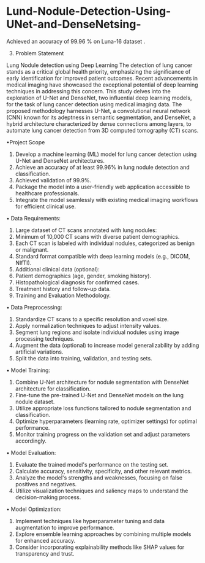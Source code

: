 # Lund-Nodule-Detection-Using-UNet-and-DenseNetsing-
Achieved an accuracy of 99.96 % on Luna-16 dataset .

3. Problem Statement

 Lung Nodule detection using Deep Learning
The detection of lung cancer stands as a critical global health priority, emphasizing the significance of early identification for improved patient outcomes. Recent advancements in medical imaging have showcased the exceptional potential of deep learning techniques in addressing this concern. This study delves into the exploration of U-Net and DenseNet, two influential deep learning models, for the task of lung cancer detection using medical imaging data. The proposed methodology harnesses U-Net, a convolutional neural network (CNN) known for its adeptness in semantic segmentation, and DenseNet, a hybrid architecture characterized by dense connections among layers, to automate lung cancer detection from 3D computed tomography (CT) scans.

•Project Scope
1.	Develop a machine learning (ML) model for lung cancer detection using U-Net and DenseNet architectures.
2.	Achieve an accuracy of at least 99.96% in lung nodule detection and classification.
3.  Achieved validation of 99.9%. 
5.	Package the model into a user-friendly web application accessible to healthcare professionals.
6.	Integrate the model seamlessly with existing medical imaging workflows for efficient clinical use.


•	Data Requirements:
1.	Large dataset of CT scans annotated with lung nodules:
2.	Minimum of 10,000 CT scans with diverse patient demographics.
3.	Each CT scan is labeled with individual nodules, categorized as benign or malignant.
4.	Standard format compatible with deep learning models (e.g., DICOM, NIfTI).
5.	Additional clinical data (optional):
6.	Patient demographics (age, gender, smoking history).
7.	Histopathological diagnosis for confirmed cases.
8.	Treatment history and follow-up data.
9.	Training and Evaluation Methodology.

•	Data Preprocessing:

1.	Standardize CT scans to a specific resolution and voxel size.
2.	Apply normalization techniques to adjust intensity values.
3.	Segment lung regions and isolate individual nodules using image processing techniques.
4.	Augment the data (optional) to increase model generalizability by adding artificial variations.
5.	Split the data into training, validation, and testing sets.


•	 Model Training:

1.	Combine U-Net architecture for nodule segmentation with DenseNet architecture for classification.
2.	Fine-tune the pre-trained U-Net and DenseNet models on the lung nodule dataset.
3.	Utilize appropriate loss functions tailored to nodule segmentation and classification.
4.	Optimize hyperparameters (learning rate, optimizer settings) for optimal performance.
5.	Monitor training progress on the validation set and adjust parameters accordingly.



•	Model Evaluation:

1.	Evaluate the trained model's performance on the testing set.
2.	Calculate accuracy, sensitivity, specificity, and other relevant metrics.
3.	Analyze the model's strengths and weaknesses, focusing on false positives and negatives.
4.	Utilize visualization techniques and saliency maps to understand the decision-making process.


•	Model Optimization:

1.	Implement techniques like hyperparameter tuning and data augmentation to improve performance.
2.	Explore ensemble learning approaches by combining multiple models for enhanced accuracy.
3.	Consider incorporating explainability methods like SHAP values for transparency and trust.
